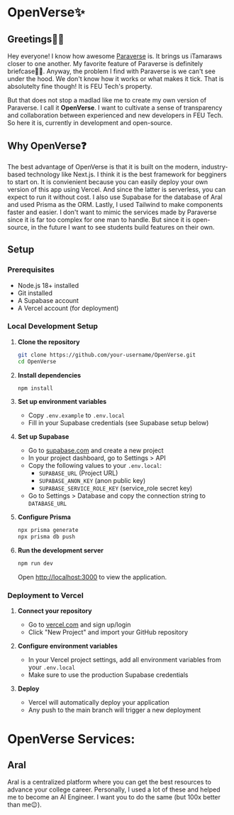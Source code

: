 # OpenVerse✨

## Greetings🙋‍♂️
Hey everyone! I know how awesome [Paraverse](https://paraverse.feutech.edu.ph/portal/) is. It brings us iTamaraws closer to one another. My favorite feature of Paraverse is definitely briefcase🤗💼. Anyway, the problem I find with Paraverse is we can't see under the hood. We don't know how it works or what makes it tick. That is absolutelty fine though! It is FEU Tech's property.

But that does not stop a madlad like me to create my own version of Paraverse. I call it **OpenVerse**. I want to cultivate a sense of transparency and collaboration between experienced and new developers in FEU Tech. So here it is, currently in development and open-source.

## Why OpenVerse❓
The best advantage of OpenVerse is that it is built on the modern, industry-based technology like Next.js. I think it is the best framework for begginers to start on. It is convienient because you can easily deploy your own version of this app using Vercel. And since the latter is serverless, you can expect to run it without cost. I also use Supabase for the database of Aral and used Prisma as the ORM. Lastly, I used Tailwind to make components faster and easier. I don't want to mimic the services made by Paraverse since it is far too complex for one man to handle. But since it is open-source, in the future I want to see students build features on their own.

## Setup

### Prerequisites
- Node.js 18+ installed
- Git installed
- A Supabase account
- A Vercel account (for deployment)

### Local Development Setup

1. **Clone the repository**
   ```bash
   git clone https://github.com/your-username/OpenVerse.git
   cd OpenVerse
   ```

2. **Install dependencies**
   ```bash
   npm install
   ```

3. **Set up environment variables**
   - Copy `.env.example` to `.env.local`
   - Fill in your Supabase credentials (see Supabase setup below)

4. **Set up Supabase**
   - Go to [supabase.com](https://supabase.com) and create a new project
   - In your project dashboard, go to Settings > API
   - Copy the following values to your `.env.local`:
     - `SUPABASE_URL` (Project URL)
     - `SUPABASE_ANON_KEY` (anon public key)
     - `SUPABASE_SERVICE_ROLE_KEY` (service_role secret key)
   - Go to Settings > Database and copy the connection string to `DATABASE_URL`

5. **Configure Prisma**
   ```bash
   npx prisma generate
   npx prisma db push
   ```

6. **Run the development server**
   ```bash
   npm run dev
   ```

   Open [http://localhost:3000](http://localhost:3000) to view the application.

### Deployment to Vercel

1. **Connect your repository**
   - Go to [vercel.com](https://vercel.com) and sign up/login
   - Click "New Project" and import your GitHub repository

2. **Configure environment variables**
   - In your Vercel project settings, add all environment variables from your `.env.local`
   - Make sure to use the production Supabase credentials

3. **Deploy**
   - Vercel will automatically deploy your application
   - Any push to the main branch will trigger a new deployment

# OpenVerse Services:
## Aral
Aral is a centralized platform where you can get the best resources to advance your college career. Personally, I used a lot of these and helped me to become an AI Engineer. I want you to do the same (but 100x better than me😉).



